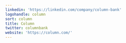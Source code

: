 ```yaml
---
linkedin: 'https://linkedin.com/company/column-bank'
logohandle: column
sort: column
title: Column
twitter: columnbank
website: 'https://column.com/'
---
```

